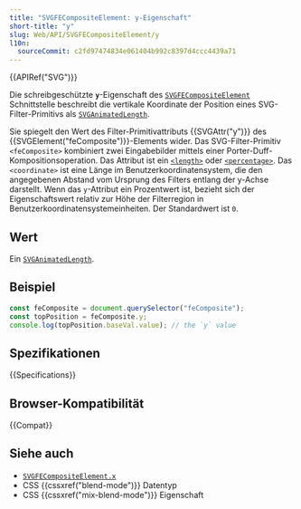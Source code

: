 ```yaml
---
title: "SVGFECompositeElement: y-Eigenschaft"
short-title: "y"
slug: Web/API/SVGFECompositeElement/y
l10n:
  sourceCommit: c2fd97474834e061404b992c8397d4ccc4439a71
---
```


{{APIRef("SVG")}}

Die schreibgeschützte **`y`**-Eigenschaft des [`SVGFECompositeElement`](/de/docs/Web/API/SVGFECompositeElement) Schnittstelle beschreibt die vertikale Koordinate der Position eines SVG-Filter-Primitivs als [`SVGAnimatedLength`](/de/docs/Web/API/SVGAnimatedLength).

Sie spiegelt den Wert des Filter-Primitivattributs {{SVGAttr("y")}} des {{SVGElement("feComposite")}}-Elements wider. Das SVG-Filter-Primitiv `<feComposite>` kombiniert zwei Eingabebilder mittels einer Porter-Duff-Kompositionsoperation. Das Attribut ist ein [`<length>`](/de/docs/Web/SVG/Guides/Content_type#length) oder [`<percentage>`](/de/docs/Web/SVG/Guides/Content_type#percentage). Das `<coordinate>` ist eine Länge im Benutzerkoordinatensystem, die den angegebenen Abstand vom Ursprung des Filters entlang der y-Achse darstellt. Wenn das `y`-Attribut ein Prozentwert ist, bezieht sich der Eigenschaftswert relativ zur Höhe der Filterregion in Benutzerkoordinatensystemeinheiten. Der Standardwert ist `0`.

## Wert

Ein [`SVGAnimatedLength`](/de/docs/Web/API/SVGAnimatedLength).

## Beispiel

```js
const feComposite = document.querySelector("feComposite");
const topPosition = feComposite.y;
console.log(topPosition.baseVal.value); // the `y` value
```

## Spezifikationen

{{Specifications}}

## Browser-Kompatibilität

{{Compat}}

## Siehe auch

- [`SVGFECompositeElement.x`](/de/docs/Web/API/SVGFECompositeElement/x)
- CSS {{cssxref("blend-mode")}} Datentyp
- CSS {{cssxref("mix-blend-mode")}} Eigenschaft
